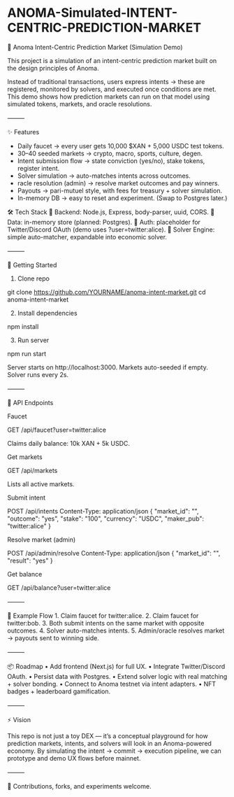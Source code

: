 # ANOMA-Simulated-INTENT-CENTRIC-PREDICTION-MARKET 

🔮 Anoma Intent-Centric Prediction Market (Simulation Demo)

This project is a simulation of an intent-centric prediction market built on the design principles of Anoma.

Instead of traditional transactions, users express intents → these are registered, monitored by solvers, and executed once conditions are met.
This demo shows how prediction markets can run on that model using simulated tokens, markets, and oracle resolutions.

⸻

✨ Features
-	Daily faucet → every user gets 10,000 $XAN + 5,000 USDC test tokens.
-	30–40 seeded markets → crypto, macro, sports, culture, degen.
-	Intent submission flow → state conviction (yes/no), stake tokens, register intent.
-   Solver simulation → auto-matches intents across outcomes.
-  racle resolution (admin) → resolve market outcomes and pay winners.
-  Payouts → pari-mutuel style, with fees for treasury + solver simulation.
- In-memory DB → easy to reset and experiment. (Swap to Postgres later.)

🛠 Tech Stack
🔷	Backend: Node.js, Express, body-parser, uuid, CORS.
🔷	Data: in-memory store (planned: Postgres).
🔷	Auth: placeholder for Twitter/Discord OAuth (demo uses ?user=twitter:alice).
🔷	Solver Engine: simple auto-matcher, expandable into economic solver.

⸻

🚀 Getting Started

1. Clone repo

git clone https://github.com/YOURNAME/anoma-intent-market.git
cd anoma-intent-market

2. Install dependencies

npm install

3. Run server

npm run start

Server starts on http://localhost:3000.
Markets auto-seeded if empty. Solver runs every 2s.

⸻

🔗 API Endpoints

Faucet

GET /api/faucet?user=twitter:alice

Claims daily balance: 10k XAN + 5k USDC.

Get markets

GET /api/markets

Lists all active markets.

Submit intent

POST /api/intents
Content-Type: application/json
{
  "market_id": "<market-id>",
  "outcome": "yes",
  "stake": "100",
  "currency": "USDC",
  "maker_pub": "twitter:alice"
}

Resolve market (admin)

POST /api/admin/resolve
Content-Type: application/json
{
  "market_id": "<market-id>",
  "result": "yes"
}

Get balance

GET /api/balance?user=twitter:alice


⸻

🧪 Example Flow
	1.	Claim faucet for twitter:alice.
	2.	Claim faucet for twitter:bob.
	3.	Both submit intents on the same market with opposite outcomes.
	4.	Solver auto-matches intents.
	5.	Admin/oracle resolves market → payouts sent to winning side.

⸻

📦 Roadmap
	•	Add frontend (Next.js) for full UX.
	•	Integrate Twitter/Discord OAuth.
	•	Persist data with Postgres.
	•	Extend solver logic with real matching + solver bonding.
	•	Connect to Anoma testnet via intent adapters.
	•	NFT badges + leaderboard gamification.

⸻

⚡ Vision

This repo is not just a toy DEX — it’s a conceptual playground for how prediction markets, intents, and solvers will look in an Anoma-powered economy.
By simulating the intent → commit → execution pipeline, we can prototype and demo UX flows before mainnet.

⸻

🙌 Contributions, forks, and experiments welcome.
